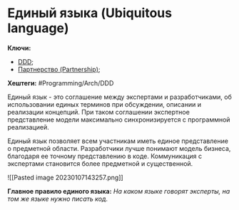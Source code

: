 
# Единый языка (Ubiquitous language)

**Ключи:**
- [DDD](DDD);
- [Партнерство (Partnership)](Partnership);

**Хештеги:** #Programming/Arch/DDD


Единый язык - это соглашение между экспертами и разработчиками, об использовании единых терминов при обсуждении, описании и реализации концепций. При таком соглашении экспертное представление модели максимально синхронизируется с программной реализацией.

Единый язык позволяет всем участникам иметь единое представление о предметной области. Разработчики лучше понимают модель бизнеса, благодаря ее точному представлению в коде. Коммуникация с экспертами становится более предметной и существенной.

![[Pasted image 20230107143257.png]]

**Главное правило единого языка:** *На каком языке говорят эксперты, на том же языке нужно писать код*. 

